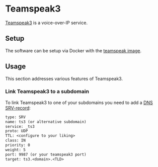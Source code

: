 # Teamspeak3

[Teamspeak3](https://www.teamspeak.com) is a voice-over-IP service.

## Setup

The software can be setup via Docker with the
[teamspeak image](./docker-images/teamspeak.md).

## Usage

This section addresses various features of Teamspeak3.

### Link Teamspeak3 to a subdomain

To link Teamspeak3 to one of your subdomains you need to add a
[DNS SRV-record](./dns.md#srv-record):

```txt
type: SRV
name: ts3 (or alternative subdomain)
service: _ts3
proto: UDP
TTL: <configure to your liking>
class: IN
priority: 0
weight: 5
port: 9987 (or your teamspeak3 port)
target: ts3.<domain>.<TLD>
```
